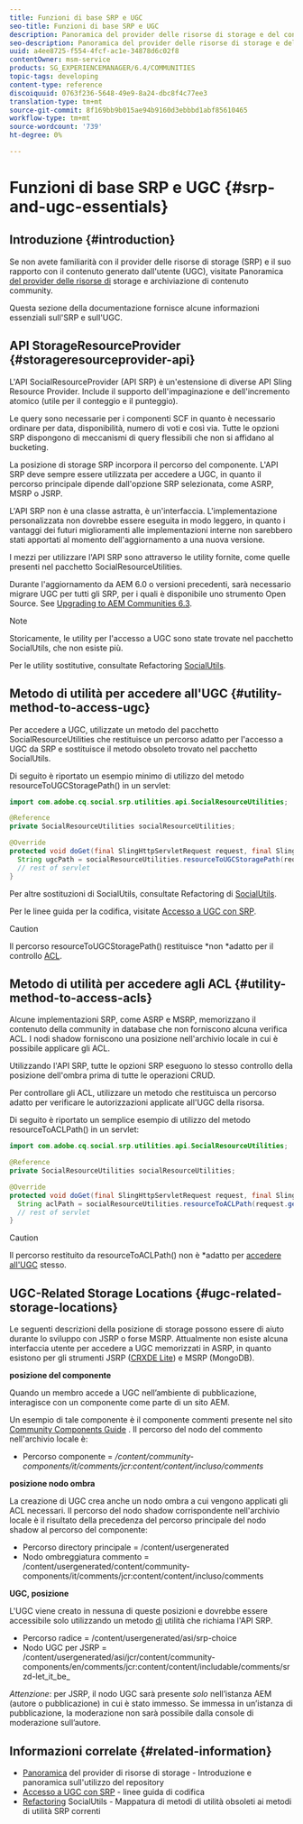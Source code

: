 ```yaml
---
title: Funzioni di base SRP e UGC
seo-title: Funzioni di base SRP e UGC
description: Panoramica del provider delle risorse di storage e del contenuto generato dall’utente
seo-description: Panoramica del provider delle risorse di storage e del contenuto generato dall’utente
uuid: a4ee8725-f554-4fcf-ac1e-34878d6c02f8
contentOwner: msm-service
products: SG_EXPERIENCEMANAGER/6.4/COMMUNITIES
topic-tags: developing
content-type: reference
discoiquuid: 0763f236-5648-49e9-8a24-dbc8f4c77ee3
translation-type: tm+mt
source-git-commit: 8f169bb9b015ae94b9160d3ebbbd1abf85610465
workflow-type: tm+mt
source-wordcount: '739'
ht-degree: 0%

---
```



# Funzioni di base SRP e UGC {#srp-and-ugc-essentials}

## Introduzione {#introduction}

Se non avete familiarità con il provider delle risorse di storage (SRP) e il suo rapporto con il contenuto generato dall&#39;utente (UGC), visitate Panoramica [del provider delle risorse di](working-with-srp.md) storage e archiviazione di contenuto [](srp.md)community.

Questa sezione della documentazione fornisce alcune informazioni essenziali sull&#39;SRP e sull&#39;UGC.

## API StorageResourceProvider {#storageresourceprovider-api}

L&#39;API SocialResourceProvider (API SRP) è un&#39;estensione di diverse API Sling Resource Provider. Include il supporto dell&#39;impaginazione e dell&#39;incremento atomico (utile per il conteggio e il punteggio).

Le query sono necessarie per i componenti SCF in quanto è necessario ordinare per data, disponibilità, numero di voti e così via. Tutte le opzioni SRP dispongono di meccanismi di query flessibili che non si affidano al bucketing.

La posizione di storage SRP incorpora il percorso del componente. L&#39;API SRP deve sempre essere utilizzata per accedere a UGC, in quanto il percorso principale dipende dall&#39;opzione SRP selezionata, come ASRP, MSRP o JSRP.

L&#39;API SRP non è una classe astratta, è un&#39;interfaccia. L&#39;implementazione personalizzata non dovrebbe essere eseguita in modo leggero, in quanto i vantaggi dei futuri miglioramenti alle implementazioni interne non sarebbero stati apportati al momento dell&#39;aggiornamento a una nuova versione.

I mezzi per utilizzare l&#39;API SRP sono attraverso le utility fornite, come quelle presenti nel pacchetto SocialResourceUtilities.

Durante l&#39;aggiornamento da AEM 6.0 o versioni precedenti, sarà necessario migrare UGC per tutti gli SRP, per i quali è disponibile uno strumento Open Source. See [Upgrading to AEM Communities 6.3](upgrade.md).

>[!NOTE]
>
>Storicamente, le utility per l&#39;accesso a UGC sono state trovate nel pacchetto SocialUtils, che non esiste più.
>
>Per le utility sostitutive, consultate Refactoring [SocialUtils](socialutils.md).

## Metodo di utilità per accedere all&#39;UGC {#utility-method-to-access-ugc}

Per accedere a UGC, utilizzate un metodo del pacchetto SocialResourceUtilities che restituisce un percorso adatto per l&#39;accesso a UGC da SRP e sostituisce il metodo obsoleto trovato nel pacchetto SocialUtils.

Di seguito è riportato un esempio minimo di utilizzo del metodo resourceToUGCStoragePath() in un servlet:

```java
import com.adobe.cq.social.srp.utilities.api.SocialResourceUtilities;

@Reference
private SocialResourceUtilities socialResourceUtilities;

@Override
protected void doGet(final SlingHttpServletRequest request, final SlingHttpServletResponse response) throws ServletException, IOException {
  String ugcPath = socialResourceUtilities.resourceToUGCStoragePath(request.getResource());
  // rest of servlet
}
```

Per altre sostituzioni di SocialUtils, consultate Refactoring di [SocialUtils](socialutils.md).

Per le linee guida per la codifica, visitate [Accesso a UGC con SRP](accessing-ugc-with-srp.md).

>[!CAUTION]
>
>Il percorso resourceToUGCStoragePath() restituisce *non *adatto per il controllo [ACL](srp.md#for-access-control-acls).

## Metodo di utilità per accedere agli ACL {#utility-method-to-access-acls}

Alcune implementazioni SRP, come ASRP e MSRP, memorizzano il contenuto della community in database che non forniscono alcuna verifica ACL. I nodi shadow forniscono una posizione nell&#39;archivio locale in cui è possibile applicare gli ACL.

Utilizzando l&#39;API SRP, tutte le opzioni SRP eseguono lo stesso controllo della posizione dell&#39;ombra prima di tutte le operazioni CRUD.

Per controllare gli ACL, utilizzare un metodo che restituisca un percorso adatto per verificare le autorizzazioni applicate all&#39;UGC della risorsa.

Di seguito è riportato un semplice esempio di utilizzo del metodo resourceToACLPath() in un servlet:

```java
import com.adobe.cq.social.srp.utilities.api.SocialResourceUtilities;

@Reference
private SocialResourceUtilities socialResourceUtilities;

@Override
protected void doGet(final SlingHttpServletRequest request, final SlingHttpServletResponse response) throws ServletException, IOException {
  String aclPath = socialResourceUtilities.resourceToACLPath(request.getResource());
  // rest of servlet
}
```

>[!CAUTION]
>
>Il percorso restituito da resourceToACLPath() non è *adatto per [accedere all&#39;UGC](#utility-method-to-access-acls) stesso.

## UGC-Related Storage Locations {#ugc-related-storage-locations}

Le seguenti descrizioni della posizione di storage possono essere di aiuto durante lo sviluppo con JSRP o forse MSRP. Attualmente non esiste alcuna interfaccia utente per accedere a UGC memorizzati in ASRP, in quanto esistono per gli strumenti JSRP ([CRXDE Lite](../../help/sites-developing/developing-with-crxde-lite.md)) e MSRP (MongoDB).

**posizione del componente**

Quando un membro accede a UGC nell’ambiente di pubblicazione, interagisce con un componente come parte di un sito AEM.

Un esempio di tale componente è il componente [](http://localhost:4502/content/community-components/en/comments.html) commenti presente nel sito [Community Components Guide](components-guide.md) . Il percorso del nodo del commento nell&#39;archivio locale è:

* Percorso componente = */content/community-components/it/comments/jcr:content/content/incluso/comments*

**posizione nodo ombra**

La creazione di UGC crea anche un nodo [](srp.md#about-shadow-nodes-in-jcr) ombra a cui vengono applicati gli ACL necessari. Il percorso del nodo shadow corrispondente nell&#39;archivio locale è il risultato della precedenza del percorso principale del nodo shadow al percorso del componente:

* Percorso directory principale = /content/usergenerated
* Nodo ombreggiatura commento = /content/usergenerated/content/community-components/it/comments/jcr:content/content/incluso/comments

**UGC, posizione**

L&#39;UGC viene creato in nessuna di queste posizioni e dovrebbe essere accessibile solo utilizzando un metodo [di](#utility-method-to-access-ugc) utilità che richiama l&#39;API SRP.

* Percorso radice = /content/usergenerated/asi/srp-choice
* Nodo UGC per JSRP = /content/usergenerated/asi/jcr/content/community-components/en/comments/jcr:content/content/includable/comments/srzd-let_it_be_

*Attenzione*: per JSRP, il nodo UGC sarà presente *solo* nell’istanza AEM (autore o pubblicazione) in cui è stato immesso. Se immessa in un’istanza di pubblicazione, la moderazione non sarà possibile dalla console di moderazione sull’autore.

## Informazioni correlate {#related-information}

* [Panoramica](srp.md) del provider di risorse di storage - Introduzione e panoramica sull&#39;utilizzo del repository
* [Accesso a UGC con SRP](accessing-ugc-with-srp.md) - linee guida di codifica
* [Refactoring](socialutils.md) SocialUtils - Mappatura di metodi di utilità obsoleti ai metodi di utilità SRP correnti

